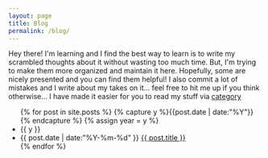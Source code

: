 ```yaml
---
layout: page
title: Blog
permalink: /blog/
---
```


Hey there! I'm learning and I find the best way to learn is to write my scrambled thoughts about it without wasting too much time. But, I'm trying to make them more organized and maintain it here. Hopefully, some are nicely presented and you can find them helpful! 
I also commit a lot of mistakes and I write about my takes on it... feel free to hit me up if you think otherwise... 
I have made it easier for you to read my stuff via <a href="{{site.baseurl}}/categories/">category</a>

<ul class="listing">
{% for post in site.posts %}
  {% capture y %}{{post.date | date:"%Y"}}{% endcapture %}
    {% assign year = y %}
    <li class="listing-seperator">{{ y }}</li>
  <li class="listing-item">
    <time datetime="{{ post.date | date:"%Y-%m-%d" }}">{{ post.date | date:"%Y-%m-%d" }}</time>
    <a href="{{ site.baseurl }}{{ post.url }}" title="{{ post.title }}">{{ post.title }}</a>
  </li>
{% endfor %}
</ul>
